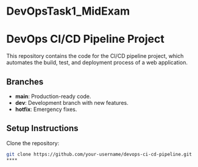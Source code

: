 # DevOpsTask1_MidExam
# DevOps CI/CD Pipeline Project

This repository contains the code for the CI/CD pipeline project, which automates the build, test, and deployment process of a web application.

## Branches
- **main**: Production-ready code.
- **dev**: Development branch with new features.
- **hotfix**: Emergency fixes.

## Setup Instructions
Clone the repository:
```bash
git clone https://github.com/your-username/devops-ci-cd-pipeline.git
****
